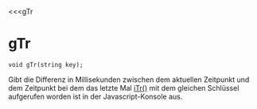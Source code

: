 ﻿<<<gTr

# gTr

```fnpreview
void gTr(string key);
```
Gibt die Differenz in Millisekunden zwischen dem aktuellen Zeitpunkt und dem Zeitpunkt bei dem das letzte Mal [iTr()](#) mit dem gleichen Schlüssel aufgerufen worden ist in der Javascript-Konsole aus.